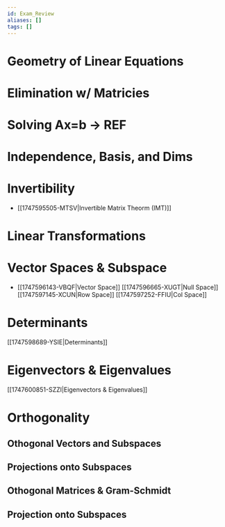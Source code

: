 ```yaml
---
id: Exam_Review
aliases: []
tags: []
---
```

# Geometry of Linear Equations 
# Elimination w/ Matricies
# Solving Ax=b → REF
# Independence, Basis, and Dims
# Invertibility
- [[1747595505-MTSV|Invertible Matrix Theorm (IMT)]]
# Linear Transformations 
# Vector Spaces & Subspace
- [[1747596143-VBQF|Vector Space]]
[[1747596665-XUGT|Null Space]]
[[1747597145-XCUN|Row Space]]
[[1747597252-FFIU|Col Space]]
# Determinants
[[1747598689-YSIE|Determinants]]
# Eigenvectors & Eigenvalues
[[1747600851-SZZI|Eigenvectors & Eigenvalues]]
# Orthogonality
## Othogonal Vectors and Subspaces
## Projections onto Subspaces
## Othogonal Matrices & Gram-Schmidt
## Projection onto Subspaces
